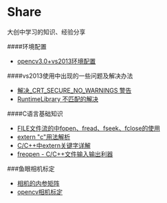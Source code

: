 # Share
大创中学习的知识、经验分享

####环境配置
* [opencv3.0+vs2013环境配置](http://www.360doc.com/content/16/0331/00/32117566_546685675.shtml)

####vs2013使用中出现的一些问题及解决办法
* [解决_CRT_SECURE_NO_WARNINGS 警告](http://blog.csdn.net/iesneaker/article/details/6328278)
* [RuntimeLibrary 不匹配的解决](http://www.cnblogs.com/azor/p/3548809.html)

####C语言基础知识
* [FILE文件流的中fopen、fread、fseek、fclose的使用](http://www.cnblogs.com/Romi/archive/2012/02/29/2374769.html)
* [extern "c"用法解析](http://www.jianshu.com/p/5d2eeeb93590)
* [C/C++中extern关键字详解](http://www.cnblogs.com/yc_sunniwell/archive/2010/07/14/1777431.html)
* [freopen - C/C++文件输入输出利器](http://www.cnblogs.com/pegasus923/archive/2011/04/22/2024418.html)

###鱼眼相机标定
* [相机的内参矩阵](http://blog.csdn.net/hjchjc520/article/details/4133515)
* [opencv相机标定](http://blog.csdn.net/aptx704610875/article/details/48914043)
